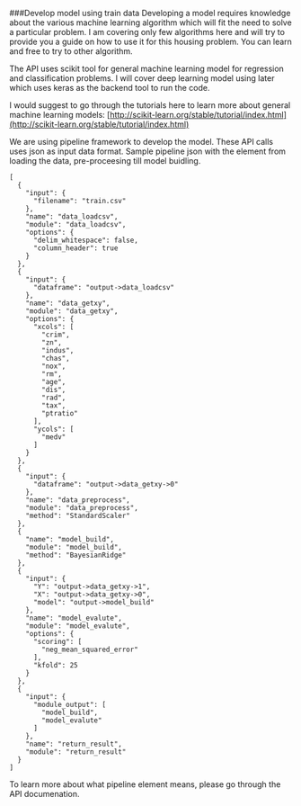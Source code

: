 ###Develop model using train data
Developing a model requires knowledge about the various machine learning algorithm which will fit the need to solve a particular problem. I am covering only few algorithms here and will try to provide you a guide on how to use it for this housing problem. You can learn and free to try to other algorithm. 

The API uses scikit tool for general machine learning model for regression and classification problems. I will cover deep learning model using later which uses keras as the backend tool to run the code.

I would suggest to go through the tutorials here to learn more about general machine learning models: [http://scikit-learn.org/stable/tutorial/index.html](http://scikit-learn.org/stable/tutorial/index.html)

We are using pipeline framework to develop the model. These API calls uses json as input data format.
Sample pipeline json with the element from loading the data, pre-proceesing till model buidling.

```
[
  {
    "input": {
      "filename": "train.csv"
    },
    "name": "data_loadcsv",
    "module": "data_loadcsv",
    "options": {
      "delim_whitespace": false,
      "column_header": true
    }
  },
  {
    "input": {
      "dataframe": "output->data_loadcsv"
    },
    "name": "data_getxy",
    "module": "data_getxy",
    "options": {
      "xcols": [
        "crim",
        "zn",
        "indus",
        "chas",
        "nox",
        "rm",
        "age",
        "dis",
        "rad",
        "tax",
        "ptratio"
      ],
      "ycols": [
        "medv"
      ]
    }
  },
  {
    "input": {
      "dataframe": "output->data_getxy->0"
    },
    "name": "data_preprocess",
    "module": "data_preprocess",
    "method": "StandardScaler"
  },
  {
    "name": "model_build",
    "module": "model_build",
    "method": "BayesianRidge"
  },
  {
    "input": {
      "Y": "output->data_getxy->1",
      "X": "output->data_getxy->0",
      "model": "output->model_build"
    },
    "name": "model_evalute",
    "module": "model_evalute",
    "options": {
      "scoring": [
        "neg_mean_squared_error"
      ],
      "kfold": 25
    }
  },
  {
    "input": {
      "module_output": [
        "model_build",
        "model_evalute"
      ]
    },
    "name": "return_result",
    "module": "return_result"
  }
]
```


To learn more about what pipeline element means, please go through the API documenation.

